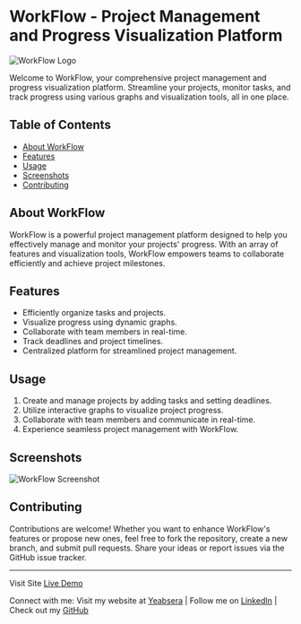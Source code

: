 # WorkFlow - Project Management and Progress Visualization Platform

![WorkFlow Logo]()

Welcome to WorkFlow, your comprehensive project management and progress visualization platform. Streamline your projects, monitor tasks, and track progress using various graphs and visualization tools, all in one place.

## Table of Contents

- [About WorkFlow](#about-workflow)
- [Features](#features)
- [Usage](#usage)
- [Screenshots](#screenshots)
- [Contributing](#contributing)

## About WorkFlow

WorkFlow is a powerful project management platform designed to help you effectively manage and monitor your projects' progress. With an array of features and visualization tools, WorkFlow empowers teams to collaborate efficiently and achieve project milestones.

## Features

- Efficiently organize tasks and projects.
- Visualize progress using dynamic graphs.
- Collaborate with team members in real-time.
- Track deadlines and project timelines.
- Centralized platform for streamlined project management.

## Usage

1. Create and manage projects by adding tasks and setting deadlines.
2. Utilize interactive graphs to visualize project progress.
3. Collaborate with team members and communicate in real-time.
4. Experience seamless project management with WorkFlow.

## Screenshots

![WorkFlow Screenshot]() <!-- Replace with your screenshot image link -->

## Contributing

Contributions are welcome! Whether you want to enhance WorkFlow's features or propose new ones, feel free to fork the repository, create a new branch, and submit pull requests. Share your ideas or report issues via the GitHub issue tracker.

---

Visit Site [Live Demo]()

Connect with me:
Visit my website at [Yeabsera](https://yab1.vercel.app/) | Follow me on [LinkedIn](www.linkedin.com/in/yab1) | Check out my [GitHub](https://github.com/Yab1)
